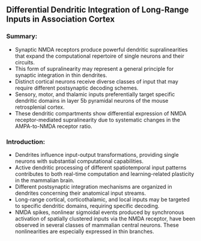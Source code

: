 
## Differential Dendritic Integration of Long-Range Inputs in Association Cortex

### Summary:
- Synaptic NMDA receptors produce powerful dendritic supralinearities that expand the computational repertoire of single neurons and their circuits.
- This form of supralinearity may represent a general principle for synaptic integration in thin dendrites.
- Distinct cortical neurons receive diverse classes of input that may require different postsynaptic decoding schemes.
- Sensory, motor, and thalamic inputs preferentially target specific dendritic domains in layer 5b pyramidal neurons of the mouse retrosplenial cortex.
- These dendritic compartments show differential expression of NMDA receptor-mediated supralinearity due to systematic changes in the AMPA-to-NMDA receptor ratio.

### Introduction:
- Dendrites influence input-output transformations, providing single neurons with substantial computational capabilities.
- Active dendritic processing of different spatiotemporal input patterns contributes to both real-time computation and learning-related plasticity in the mammalian brain.
- Different postsynaptic integration mechanisms are organized in dendrites concerning their anatomical input streams.
- Long-range cortical, corticothalamic, and local inputs may be targeted to specific dendritic domains, requiring specific decoding.
- NMDA spikes, nonlinear sigmoidal events produced by synchronous activation of spatially clustered inputs via the NMDA receptor, have been observed in several classes of mammalian central neurons. These nonlinearities are especially expressed in thin branches.
